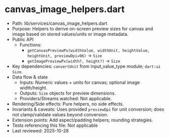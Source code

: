 # canvas_image_helpers.dart

- Path: lib/services/canvas_image_helpers.dart
- Purpose: Helpers to derive on-screen preview sizes for canvas and image based on stored values/units or image metadata.
- Public API
  - Functions:
    - `getCanvasPreviewPx(widthValue, widthUnit, heightValue, heightUnit, previewDpi=96)` → `Size`
    - `getImagePreviewPx(width?, height?)` → `Size`
- Key dependencies: `convertUnit` from input_value_type module; `dart:ui` `Size`.
- Data flow & state
  - Inputs: Numeric values + units for canvas; optional image width/height.
  - Outputs: `Size` objects for preview dimensions.
  - Providers/Streams watched: Not applicable.
- Rendering/Side effects: Pure helpers, no side effects.
- Invariants & caveats: Uses provided `previewDpi` for unit conversion; does not clamp/validate values beyond conversion.
- Extension points: Add aspect/padding helpers; rounding strategies.
- Tests referencing this file: Not applicable
- Last reviewed: 2025-10-28
